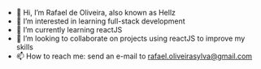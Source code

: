 - 👋 Hi, I’m Rafael de Oliveira, also known as Hellz
- 👀 I’m interested in learning full-stack development
- 🌱 I’m currently learning reactJS
- 💞️ I’m looking to collaborate on projects using reactJS to improve my skills
- 📫 How to reach me: send an e-mail to rafael.oliveirasylva@gmail.com

<!---
rafael-oliveira-hellz/rafael-oliveira-hellz is a ✨ special ✨ repository because its `README.md` (this file) appears on your GitHub profile.
You can click the Preview link to take a look at your changes.
--->
